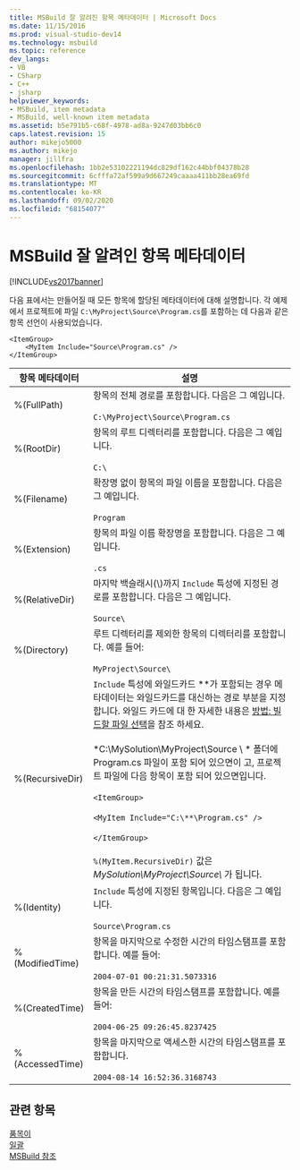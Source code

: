 ```yaml
---
title: MSBuild 잘 알려진 항목 메타데이터 | Microsoft Docs
ms.date: 11/15/2016
ms.prod: visual-studio-dev14
ms.technology: msbuild
ms.topic: reference
dev_langs:
- VB
- CSharp
- C++
- jsharp
helpviewer_keywords:
- MSBuild, item metadata
- MSBuild, well-known item metadata
ms.assetid: b5e791b5-c68f-4978-ad8a-9247d03bb6c0
caps.latest.revision: 15
author: mikejo5000
ms.author: mikejo
manager: jillfra
ms.openlocfilehash: 1bb2e53102221194dc829df162c44bbf04378b28
ms.sourcegitcommit: 6cfffa72af599a9d667249caaaa411bb28ea69fd
ms.translationtype: MT
ms.contentlocale: ko-KR
ms.lasthandoff: 09/02/2020
ms.locfileid: "68154077"
---
```

# <a name="msbuild-well-known-item-metadata"></a>MSBuild 잘 알려인 항목 메타데이터
[!INCLUDE[vs2017banner](../includes/vs2017banner.md)]

다음 표에서는 만들어질 때 모든 항목에 할당된 메타데이터에 대해 설명합니다. 각 예제에서 프로젝트에 파일 `C:\MyProject\Source\Program.cs`를 포함하는 데 다음과 같은 항목 선언이 사용되었습니다.  
  
```  
<ItemGroup>  
    <MyItem Include="Source\Program.cs" />  
</ItemGroup>  
```  
  
|항목 메타데이터|설명|  
|-------------------|-----------------|  
|%(FullPath)|항목의 전체 경로를 포함합니다. 다음은 그 예입니다.<br /><br /> `C:\MyProject\Source\Program.cs`|  
|%(RootDir)|항목의 루트 디렉터리를 포함합니다. 다음은 그 예입니다.<br /><br /> `C:\`|  
|%(Filename)|확장명 없이 항목의 파일 이름을 포함합니다. 다음은 그 예입니다.<br /><br /> `Program`|  
|%(Extension)|항목의 파일 이름 확장명을 포함합니다. 다음은 그 예입니다.<br /><br /> `.cs`|  
|%(RelativeDir)|마지막 백슬래시(\\)까지 `Include` 특성에 지정된 경로를 포함합니다. 다음은 그 예입니다.<br /><br /> `Source\`|  
|%(Directory)|루트 디렉터리를 제외한 항목의 디렉터리를 포함합니다. 예를 들어:<br /><br /> `MyProject\Source\`|  
|%(RecursiveDir)|`Include` 특성에 와일드카드 \*\*가 포함되는 경우 메타데이터는 와일드카드를 대신하는 경로 부분을 지정합니다. 와일드 카드에 대 한 자세한 내용은 [방법: 빌드할 파일 선택](../msbuild/how-to-select-the-files-to-build.md)을 참조 하세요.<br /><br /> *C:\MySolution\MyProject\Source \\ * 폴더에 Program.cs 파일이 포함 되어 있으면이 고, 프로젝트 파일에 다음 항목이 포함 되어 있으면입니다.<br /><br /> `<ItemGroup>`<br /><br /> `<MyItem Include="C:\**\Program.cs" />`<br /><br /> `</ItemGroup>`<br /><br /> `%(MyItem.RecursiveDir)` 값은 *MySolution\MyProject\Source\\* 가 됩니다.|  
|%(Identity)|`Include` 특성에 지정된 항목입니다. 다음은 그 예입니다.<br /><br /> `Source\Program.cs`|  
|%(ModifiedTime)|항목을 마지막으로 수정한 시간의 타임스탬프를 포함합니다. 예를 들어:<br /><br /> `2004-07-01 00:21:31.5073316`|  
|%(CreatedTime)|항목을 만든 시간의 타임스탬프를 포함합니다. 예를 들어:<br /><br /> `2004-06-25 09:26:45.8237425`|  
|%(AccessedTime)|항목을 마지막으로 액세스한 시간의 타임스탬프를 포함합니다.<br /><br /> `2004-08-14 16:52:36.3168743`|  
  
## <a name="see-also"></a>관련 항목  
 [품목이](../msbuild/msbuild-items.md)   
 [일괄](../msbuild/msbuild-batching.md)   
 [MSBuild 참조](../msbuild/msbuild-reference.md)

